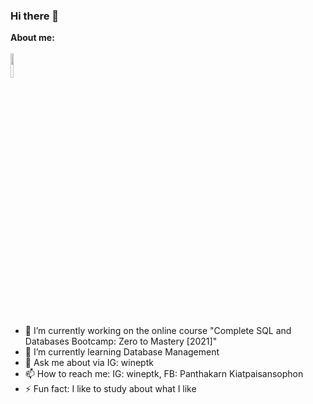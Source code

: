 ### Hi there 👋

**About me:** </br>   
<img src="https://thumbs.gfycat.com/AshamedWeightyDachshund-small.gif" width="10%" height="auto" />

</br>

- 🔭 I’m currently working on the online course "Complete SQL and Databases Bootcamp: Zero to Mastery [2021]"
- 🌱 I’m currently learning Database Management
- 💬 Ask me about via IG: wineptk
- 📫 How to reach me: IG: wineptk, FB: Panthakarn Kiatpaisansophon
- ⚡ Fun fact: I like to study about what I like
